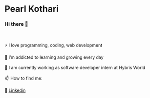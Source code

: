 # Pearl Kothari

<h3>Hi there 👋</h3>
<br></br>
⚡ I love programming, coding, web development
<br></br>
🌱 I’m addicted to learning and growing every day
<br></br>
🔭 I am currently working as software developer intern at Hybris World
<br></br>
📫 How to find me:
<br></br>
    🏢 <a href="https://www.linkedin.com/in/pearlkothari2/" target="_blank">Linkedin</a>

